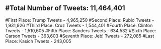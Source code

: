 #Total Number of Tweets: 11,464,401 
---
#First Place: Trump Tweets - 4,965,250
#Second Place: Rubio Tweets - 1,931,926
#Third Place: Cruz Tweets - 1,544,401
#Fourth Place: Clinton Tweets - 1,510,605
#Fifth Place: Sanders Tweets - 634,532
#Sixth Place: Carson Tweets - 363,603
#Seventh Place: Jeb! Tweets - 272,085
#Last Place: Kasich Tweets - 243,005
